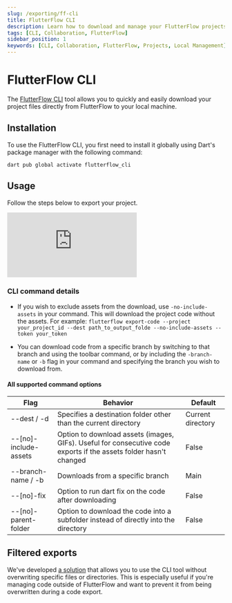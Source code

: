```yaml
---
slug: /exporting/ff-cli
title: FlutterFlow CLI
description: Learn how to download and manage your FlutterFlow projects locally using the FlutterFlow CLI.
tags: [CLI, Collaboration, FlutterFlow]
sidebar_position: 1
keywords: [CLI, Collaboration, FlutterFlow, Projects, Local Management]
---
```



# FlutterFlow CLI

The [FlutterFlow CLI](https://pub.dev/packages/flutterflow_cli) tool allows you to quickly and easily download your project files directly from FlutterFlow to your local machine.

## Installation

To use the FlutterFlow CLI, you first need to install it globally using Dart's package manager with the following command:

```
dart pub global activate flutterflow_cli
```

## Usage

Follow the steps below to export your project.

<div style={{
    position: 'relative',
    paddingBottom: 'calc(56.67989417989418% + 41px)', // Keeps the aspect ratio and additional padding
    height: 0,
    width: '100%'
}}>
    <iframe 
        src="https://demo.arcade.software/Rc3s1P8DFypUKoPzVITL?embed&show_copy_link=true"
        title="Sharing a Project with a User"
        style={{
            position: 'absolute',
            top: 0,
            left: 0,
            width: '100%',
            height: '100%',
            colorScheme: 'light'
        }}
        frameborder="0"
        loading="lazy"
        webkitAllowFullScreen
        mozAllowFullScreen
        allowFullScreen
        allow="clipboard-write">
    </iframe>
</div>
<p></p>

### CLI command details

- If you wish to exclude assets from the download, use `-no-include-assets` in your command. This will download the project code without the assets. For example: `flutterflow export-code --project your_project_id --dest path_to_output_folde --no-include-assets --token your_token`
    
- You can download code from a specific branch by switching to that branch and using the toolbar command, or by including the `-branch-name` or `-b` flag in your command and specifying the branch you wish to download from.

#### All supported command options

| Flag | Behavior | Default |
| --- | --- | --- |
| --dest / -d | Specifies a destination folder other than the current directory | Current directory |
| --[no]-include-assets | Option to download assets (images, GIFs). Useful for consecutive code exports if the assets folder hasn't changed | False |
| --branch-name / -b | Downloads from a specific branch | Main |
| --[no]-fix | Option to run dart fix on the code after downloading | False |
| --[no]-parent-folder | Option to download the code into a subfolder instead of directly into the directory | False |

## Filtered exports

We've developed [a solution](https://github.com/krabhishek/flutterflow-filtered-pull) that allows you to use the CLI tool without overwriting specific files or directories. This is especially useful if you're managing code outside of FlutterFlow and want to prevent it from being overwritten during a code export.